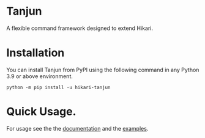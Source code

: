# Tanjun

A flexible command framework designed to extend Hikari.

# Installation

You can install Tanjun from PyPI using the following command in any Python 3.9 or above environment.

```
python -m pip install -u hikari-tanjun
```


# Quick Usage.

For usage see the the [documentation](https://fasterspeeding.github.io/Tanjun/)
and the [examples](https://github.com/FasterSpeeding/Tanjun/tree/master/examples).

